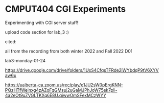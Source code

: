# CMPUT404 CGI Experiments

Experimenting with CGI server stuff!

upload code section for lab_3 :)

cited:


all from the recording from both winter 2022 and Fall 2022 D01


lab3-monday-01-24


https://drive.google.com/drive/folders/1UxS4CfqsTFRde2iWYbdqP9tV6XYVaw6u


https://ualberta-ca.zoom.us/rec/play/e1JU2sW0pErgKNN-PQzHTfWeinxg4zAZoFqGMsuj2uGaMJPhJoW75ek7pli-4a2eOt9uZVGLTKXq6E8U.qiwwOmSFexMCzWYY
